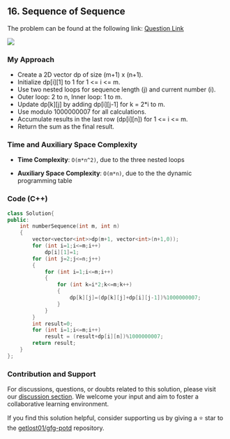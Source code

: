 ## 16. Sequence of Sequence
The problem can be found at the following link: [Question Link](https://www.geeksforgeeks.org/problems/sequence-of-sequence1155/1)

![](https://badgen.net/badge/Level/Medium/yellow)

### My Approach

- Create a 2D vector dp of size (m+1) x (n+1).
- Initialize dp[i][1] to 1 for 1 <= i <= m.
- Use two nested loops for sequence length (j) and current number (i).
- Outer loop: 2 to n, Inner loop: 1 to m.
- Update dp[k][j] by adding dp[i][j-1] for k = 2*i to m.
- Use modulo 1000000007 for all calculations.
- Accumulate results in the last row (dp[i][n]) for 1 <= i <= m.
- Return the sum as the final result.

### Time and Auxiliary Space Complexity

- **Time Complexity**: `O(m*n^2)`, due to the three nested loops

- **Auxiliary Space Complexity**: `O(m*n)`, due to the the dynamic programming table

### Code (C++)

```cpp
class Solution{
public:
    int numberSequence(int m, int n)
    {
        vector<vector<int>>dp(m+1, vector<int>(n+1,0));
        for (int i=1;i<=m;i++)
            dp[i][1]=1;
        for (int j=2;j<=n;j++)
        {
            for (int i=1;i<=m;i++)
            {
                for (int k=i*2;k<=m;k++)
                {
                    dp[k][j]=(dp[k][j]+dp[i][j-1])%1000000007;
                }
            }
        }
        int result=0;
        for (int i=1;i<=m;i++)
            result = (result+dp[i][n])%1000000007;
        return result;
    }
};
```

### Contribution and Support

For discussions, questions, or doubts related to this solution, please visit our [discussion section](https://github.com/getlost01/gfg-potd/discussions). We welcome your input and aim to foster a collaborative learning environment.

If you find this solution helpful, consider supporting us by giving a ⭐ star to the [getlost01/gfg-potd](https://github.com/getlost01/gfg-potd) repository.
